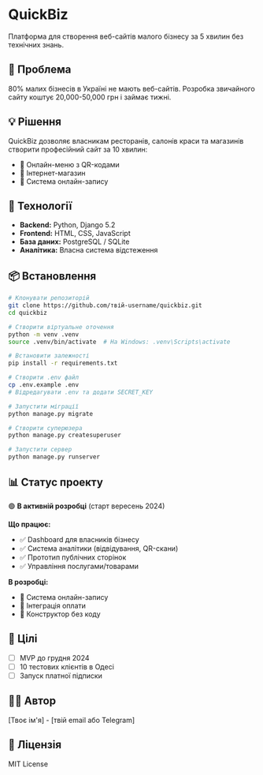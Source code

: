 # QuickBiz

Платформа для створення веб-сайтів малого бізнесу за 5 хвилин без технічних знань.

## 🎯 Проблема

80% малих бізнесів в Україні не мають веб-сайтів. Розробка звичайного сайту коштує 20,000-50,000 грн і займає тижні.

## 💡 Рішення

QuickBiz дозволяє власникам ресторанів, салонів краси та магазинів створити професійний сайт за 10 хвилин:
- 📱 Онлайн-меню з QR-кодами
- 🛒 Інтернет-магазин
- 📅 Система онлайн-запису

## 🚀 Технології

- **Backend:** Python, Django 5.2
- **Frontend:** HTML, CSS, JavaScript
- **База даних:** PostgreSQL / SQLite
- **Аналітика:** Власна система відстеження

## 📦 Встановлення
```bash
# Клонувати репозиторій
git clone https://github.com/твій-username/quickbiz.git
cd quickbiz

# Створити віртуальне оточення
python -m venv .venv
source .venv/bin/activate  # На Windows: .venv\Scripts\activate

# Встановити залежності
pip install -r requirements.txt

# Створити .env файл
cp .env.example .env
# Відредагувати .env та додати SECRET_KEY

# Запустити міграції
python manage.py migrate

# Створити суперюзера
python manage.py createsuperuser

# Запустити сервер
python manage.py runserver
```

## 📊 Статус проекту

🟢 **В активній розробці** (старт вересень 2024)

**Що працює:**
- ✅ Dashboard для власників бізнесу
- ✅ Система аналітики (відвідування, QR-скани)
- ✅ Прототип публічних сторінок
- ✅ Управління послугами/товарами

**В розробці:**
- 🔄 Система онлайн-запису
- 🔄 Інтеграція оплати
- 🔄 Конструктор без коду

## 🎯 Цілі

- [ ] MVP до грудня 2024
- [ ] 10 тестових клієнтів в Одесі
- [ ] Запуск платної підписки

## 👨‍💻 Автор

[Твоє ім'я] - [твій email або Telegram]

## 📝 Ліцензія

MIT License
